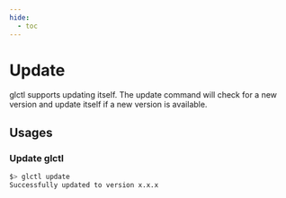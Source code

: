 ```yaml
---
hide:
  - toc
---
```


# Update

glctl supports updating itself. The update command will check for a new version and update itself if a new version is available.

## Usages

### Update glctl

``` sh
$> glctl update
Successfully updated to version x.x.x
```

